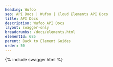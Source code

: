 ```yaml
---
heading: Wufoo
seo: API Docs | Wufoo | Cloud Elements API Docs
title: API Docs
description: Wufoo API Docs
layout: swagger-only
breadcrumbs: /docs/elements.html
elementId: 685
parent: Back to Element Guides
order: 50
---
```


{% include swagger.html %}
